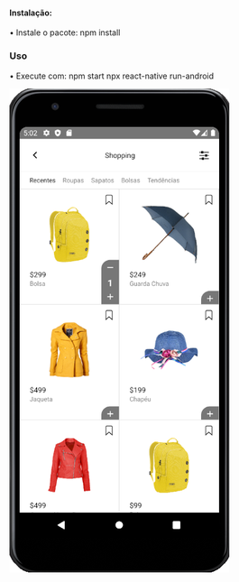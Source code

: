 

#### Instalação:

• Instale o pacote:
  npm install

### Uso

• Execute com:
  npm start
  npx react-native run-android

![gif](https://github.com/hsjferson/e-commerce-shop/blob/main/assets/images/shopping.png)
 
